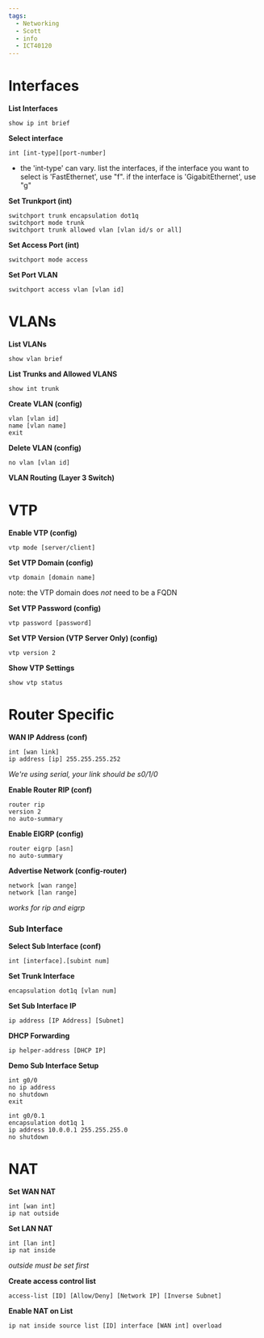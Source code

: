 ```yaml
---
tags:
  - Networking
  - Scott
  - info
  - ICT40120
---
```

# Interfaces

**List Interfaces**

```
show ip int brief
```

**Select interface**

```
int [int-type][port-number]
```
* the 'int-type' can vary. list the interfaces, if the interface you want to select is 'FastEthernet', use "f". if the interface is 'GigabitEthernet', use "g"

**Set Trunkport (int)**

```
switchport trunk encapsulation dot1q
switchport mode trunk
switchport trunk allowed vlan [vlan id/s or all]
```

**Set Access Port (int)**

```
switchport mode access 
```

**Set Port VLAN**

```
switchport access vlan [vlan id]
```
# VLANs 

**List VLANs**

```
show vlan brief
```

**List Trunks and Allowed VLANS**

```
show int trunk
```

**Create VLAN (config)**

```
vlan [vlan id]
name [vlan name]
exit
```

**Delete VLAN (config)**

```
no vlan [vlan id]
```

**VLAN Routing (Layer 3 Switch)**

# VTP 

**Enable VTP (config)**

```
vtp mode [server/client]
```

**Set VTP Domain (config)**

```
vtp domain [domain name]
```
note: the VTP domain does *not* need to be a FQDN

**Set VTP Password (config)**

```
vtp password [password]
```

**Set VTP Version (VTP Server Only) (config)**

```
vtp version 2
```

**Show VTP Settings**

```
show vtp status
```

# Router Specific

**WAN IP Address (conf)**

```
int [wan link]
ip address [ip] 255.255.255.252
```
*We're using serial, your link should be s0/1/0*

**Enable Router RIP (conf)**

```
router rip
version 2
no auto-summary
```

**Enable EIGRP (config)**
```
router eigrp [asn]
no auto-summary
```

**Advertise Network (config-router)**

```
network [wan range]
network [lan range]
```
*works for rip and eigrp*

### Sub Interface

**Select Sub Interface (conf)**

```
int [interface].[subint num]
```

**Set Trunk Interface**

```
encapsulation dot1q [vlan num]
```

**Set Sub Interface IP**

```
ip address [IP Address] [Subnet]
```

**DHCP Forwarding**

```
ip helper-address [DHCP IP]
```

**Demo Sub Interface Setup**

```
int g0/0
no ip address
no shutdown
exit

int g0/0.1
encapsulation dot1q 1
ip address 10.0.0.1 255.255.255.0
no shutdown
```

# NAT

**Set WAN NAT**

```
int [wan int]
ip nat outside
```

**Set LAN NAT**

```
int [lan int]
ip nat inside
```
*outside must be set first*

**Create access control list**

```
access-list [ID] [Allow/Deny] [Network IP] [Inverse Subnet]
```

**Enable NAT on List**

```
ip nat inside source list [ID] interface [WAN int] overload 
```

